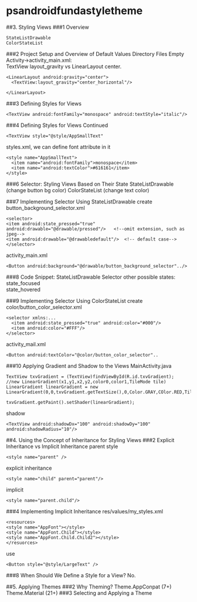 # psandroidfundastyletheme
##3. Styling Views
###1 Overview
```
StateListDrawable
ColorStateList
```

###2 Project Setup and Overview of Default Values Directory Files
Empty Activity->activity_main.xml:  
TextView layout_gravity vs LinearLayout center.
```
<LinearLayout android:gravity="center">
  <TextView:layout_gravity="center_horizontal"/>

</LinearLayout>
```

###3 Defining Styles for Views
```
<TextView android:fontFamily="monospace" android:textStyle="italic"/>
```

###4 Defining Styles for Views Continued
```
<TextView style="@style/AppSmallText"
```
styles.xml, we can define font attribute in it
```
<style name="AppSmallText">
  <item name="android:fontFamily">monospace</item>
  <item name="android:textColor">#616161</item>
</style>
```

###6 Selector: Styling Views Based on Their State
StateListDrawable (change button bg color)
ColorStateList (change text color)

###7 Implementing Selector Using StateListDrawable
create button_background_selector.xml
```
<selector>
<item android:state_pressed="true" android:drawable="@drawable/pressed"/>   <!--omit extension, such as jpeg-->
<item android:drawable="@drawabledefault"/>  <!-- default case-->
</selector>
```
activity_main.xml
```
<Button android:background="@drawable/button_background_selector"../>
```
###8 Code Snippet: StateListDrawable Selector
other possible states:  
state_focused  
state_hovered  

###9 Implementing Selector Using ColorStateList
create color/button_color_selector.xml
```
<selector xmlns:...
  <item android:state_pressed="true" android:color="#000"/>
  <item android:color="#FFF"/>
</selector>
```
activity_mail.xml
```
<Button android:textColor="@color/button_color_selector"..
```
###10 Applying Gradient and Shadow to the Views
MainActivity.java
```
TextView txvGradient = (TextView)findViewById(R.id.txvGradient);
//new LinearGradient(x1,y1,x2,y2,color0,color1,TileMode tile)
LinearGradient linearGradient = new LinearGradient(0,0,txvGradient.getTextSize(),0,Color.GRAY,COlor.RED,TileMode.MIRROR)

txvGradient.getPaint().setShader(linearGradient);
```

shadow
```
<TextView android:shadowDx="100" android:shadowDy="100" android:shadowRadius="10"/>
```

##4. Using the Concept of Inheritance for Styling Views
###2 Explicit Inheritance vs Implicit Inheritance
parent style
```
<style name="parent" />
```
explicit inheritance
```
<style name="child" parent="parent"/>
```
implicit
```
<style name="parent.child"/>
```
###4 Implementing Implicit Inheritance
res/values/my_styles.xml
```
<resources>
<style name="AppFont"></style>
<style name="AppFont.Child"></style>
<style name="AppFont.Child.Child2"></style>
</resuorces>
```
use
```
<Button style="@style/LargeText" />
```
###8 When Should We Define a Style for a View?
No.  

##5. Applying Themes
###2 Why Theming?
Theme.AppConpat (7+)  
Theme.Material (21+)
###3 Selecting and Applying a Theme
